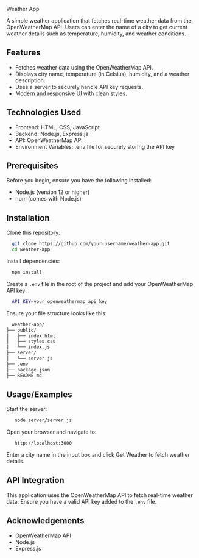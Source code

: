 
Weather App

A simple weather application that fetches real-time weather data from the OpenWeatherMap API. Users can enter the name of a city to get current weather details such as temperature, humidity, and weather conditions.


## Features

- Fetches weather data using the OpenWeatherMap API.
- Displays city name, temperature (in Celsius), humidity, and a weather description.
- Uses a server to securely handle API key requests.
 - Modern and responsive UI with clean styles.

 ## Technologies Used
 - Frontend: HTML, CSS, JavaScript
- Backend: Node.js, Express.js
- API: OpenWeatherMap API
 - Environment Variables: .env file for securely storing the API key


## Prerequisites
Before you begin, ensure you have the following installed:

- Node.js (version 12 or higher)
 - npm (comes with Node.js)
## Installation

Clone this repository:

```bash
  git clone https://github.com/your-username/weather-app.git
  cd weather-app
```
Install dependencies:
```bash
  npm install

```
Create a ```.env``` file in the root of the project and add your OpenWeatherMap API key:
```bash
  API_KEY=your_openweathermap_api_key

```
Ensure your file structure looks like this:
```bash
  weather-app/
├── public/
│   ├── index.html
│   ├── styles.css
│   └── index.js
├── server/
│   └── server.js
├── .env
├── package.json
├── README.md

```
## Usage/Examples

Start the server:
```bash
   node server/server.js

```
Open your browser and navigate to:
```bash
   http://localhost:3000

```
Enter a city name in the input box and click Get Weather to fetch weather details.


## API Integration
This application uses the OpenWeatherMap API to fetch real-time weather data. Ensure you have a valid API key added to the ```.env``` file.
## Acknowledgements

 - OpenWeatherMap API
 - Node.js
 - Express.js


